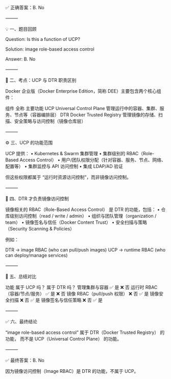 ✅ 正确答案：B. No

⸻

💡 一、题目回顾

Question:
Is this a function of UCP?

Solution: image role-based access control

Answer: B. No

⸻

🧱 二、考点：UCP 与 DTR 职责区别

Docker 企业版（Docker Enterprise Edition，简称 DEE）主要包含两个核心组件：

组件	全称	主要功能
UCP	Universal Control Plane	管理运行中的容器、集群、服务、节点等（容器编排层）
DTR	Docker Trusted Registry	管理镜像的存储、扫描、安全策略与访问控制（镜像仓库层）


⸻

⚙️ 三、UCP 的功能范围

UCP 提供：
	•	Kubernetes & Swarm 集群管理
	•	集群级别的 RBAC（Role-Based Access Control）
	•	用户/团队权限分配（针对容器、服务、节点、网络、配置等）
	•	集群监控与 API 访问控制
	•	集成 LDAP/AD 验证

但这些权限都属于 “运行时资源访问控制”，而非镜像访问控制。

⸻

🧩 四、DTR 才负责镜像访问控制

镜像相关的 RBAC（Role-Based Access Control） 是 DTR 的功能，包括：
	•	仓库级别访问控制（read / write / admin）
	•	组织与团队管理（organization / team）
	•	镜像签名与信任（Docker Content Trust）
	•	安全扫描与策略（Security Scanning & Policies）

例如：

DTR → image RBAC (who can pull/push images)
UCP → runtime RBAC (who can deploy/manage services)


⸻

🧠 五、总结对比

功能	属于 UCP 吗？	属于 DTR 吗？
管理集群与容器	✅ 是	❌ 否
运行时 RBAC（容器/节点/服务）	✅ 是	❌ 否
镜像 RBAC（pull/push 权限）	❌ 否	✅ 是
镜像安全扫描	❌ 否	✅ 是
镜像签名与信任策略	❌ 否	✅ 是


⸻

✅ 六、最终结论

“image role-based access control” 属于 DTR（Docker Trusted Registry） 的功能，
而不是 UCP（Universal Control Plane） 的功能。

⸻

✅ 最终答案：B. No

因为镜像访问控制（Image RBAC）是 DTR 的功能，不属于 UCP。